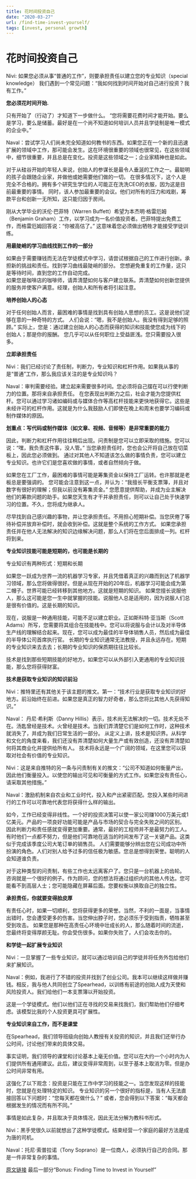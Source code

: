 ```yaml
---
title: 花时间投资自己
date: "2020-03-27"
url: /find-time-invest-yourself/
tags: [invest, personal growth]
---
```


# 花时间投资自己

Nivi: 如果您必须从事“普通的工作”，则要承担责任以建立您的专业知识（special knowledge）
我们遇到一个常见问题：“我如何找到时间开始对自己进行投资？我有工作。”

**您必须花时间开始.**

只有开始了（行动了）才知道下一步做什么。
“您将需要花费时间才能开始。要么是学习，要么是储蓄。最好是在一个尚不知道如何培训人员并且学徒制是唯一模式的企业中。”

Naval：尝试学习人们尚未完全知道如何教书的东西。如果您正在一个新的且迅速扩展的领域中工作，那可能会发生。这在环境很重要的领域也很常见，在这些领域中，细节很重要，并且总是在变化。投资是这些领域之一；企业家精神也是如此。

对于从硅谷开始的年轻人来说，创始人的参谋长是最令人垂涎​​的工作之一。最聪明的孩子会跟随企业家，并做他或她需要他们做的一切。 
在很多情况下，这个人是完全不合格的。拥有多个研究生学位的人可能正在洗洗CEO的衣服，因为这是目前最重要的事情。
同时，该人参加最重要的会议。他们对所有的压力和戏剧，筹款平台和创新一无所知，这只能归因于房间。

刚从大学毕业的沃伦·巴菲特（Warren Buffett）希望为本杰明·格雷厄姆（Benjamin Graham）工作，以学习成为一名价值投资者。巴菲特提出免费工作，而格雷厄姆回答说：“你被高估了。” 这意味着您必须做出牺牲才能接受学徒训练。 

**用最陡峭的学习曲线找到工作的一部分**

如果由于需要赚钱而无法在学徒模式中学习，请尝试根据自己的工作进行创新。承担新的挑战和责任。找到学习曲线最陡峭的部分。
您想避免重复的工作量，这只是等待时间，直到您的工作自动完成。  
如果您是咖啡店的咖啡师，请弄清楚如何与客户建立联系。弄清楚如何创新您提供的服务并使客户满意。经理，创始人和所有者将引起注意。

**培养创始人的心态**

对于任何创始人而言，最困难的事情是找到具有创始人思想的员工。这是说他们足够在意的一种奇特的方式。 
人们会说：“嗯，我不是创始人。我没有得到足够的照顾。” 实际上，您是：通过建立创始人的心态而获得的知识和技能使您成为线下的创始人；那是你的报酬。 
您几乎可以从任何职位上受益匪浅。您只需要投入很多。

**立即承担责任**

Nivi：我们已经讨论了责任制，判断力，专业知识和杠杆作用。如果我从事的是“普通”工作，那么我应该关注的是专业知识吗？ 

Naval：审判需要经验。建立起来需要很多时间。您必须将自己摆在可以行使判断力的位置。那将来自承担责任。
在您表现出判断力之后，社会才能为您提供杠杆。您可以通过学习诸如编码或与媒体合作等高杠杆技能来更快地获得它。这些是未经许可的杠杆作用。这就是为什么我鼓励人们即使在晚上和周末也要学习编码或制作媒体的原因。 

**划重点：写代码或制作媒体（如文章、视频、音频等）是非常重要的能力**

因此，判断力和杠杆作用往往稍后出现。问责制是您可以立即采取的措施。您可以说：“嘿，我负责这件事，没人管。” 当您承担责任时，您也会公开将自己放在切菜板上，因此您必须做到。 
通过对其他人不知道该怎么做的事情负责，您可以建立专业知识。也许它们是您喜欢做的事情，或者自然倾向于做。

如果您在工厂工作，最困难的事情可能是筹集资金以保持工厂运转。也许那就是老板总是要强调的。
您可能会注意到这一点，并认为：“我擅长平衡支票簿，并且对数字有很好的理解；但我以前没有筹集资金。” 您愿意提供帮助，并成为业主解决他们的筹款问题的助手。如果您天生有才干并承担责任，则可以让自己处于快速学习的位置。不久，您将成为继承人。

尽早找到自己感兴趣的事物，并让您承担责任。不用担心短期补偿。当您厌倦了等待补偿并放弃补偿时，就会收到补偿。这就是整个系统的工作方式。 
如果您承担责任并在他人无法解决的知识边缘解决问题，那么人们将在您后面排成一列。杠杆将到来。

**专业知识技能可能是短期的，也可能是长期的**

专业知识有两种形式：短期和长期

如果您一跃成为世界一流的机器学习专家，并且凭借着真正的兴趣而到达了机器学习领域，那么您将做得很好。但是从现在开始的20年后，机器学习可能会成为第二帽子。世界可能已经转移到其他地方。这就是短期的知识。
如果您擅长说服他人，那么这可能是您一生中就掌握的技能。说服他人总是适用的，因为说服人们总是很有价值的。这是长期的知识。

现在，说服是一种通用技能，可能不足以建立职业。正如斯科特·亚当斯（Scott Adams）所写，您需要将其组合在技能栈中。您可以将说服与会计以及对半导体生产线的理解结合起来。现在，您可以成为最佳的半导体销售人员，然后成为最佳的半导体公司首席执行官。
长期的专业知识通常无法教授，并且永远存在。短期的专业知识来去去去；长期的专业知识的保质期往往比较长。

技术是找到那些短期技能的好地方。如果您可以从外部引入更通用的专业知识技能，那么您将获得财富。

**技术是获取专业知识的知识前沿**

Nivi：推特里还有其他关于该主题的推文。第一：“技术行业是获取专业知识的好地方。前沿始终在前进。如果您是真正的智力好奇者，那么您将比其他人先获得知识。”

Naval： 丹尼·希利斯（Danny Hillis）表示，技术尚无法解决的一切。技术无处不在。汤匙曾经是技术。火曾经是技术。当我们弄清楚它们是如何工作时，这种技术就消失了，并成为我们日常生活的一部分。 
从定义上讲，技术是知识界。从科学和文化的角度来看，我们还没有弄清楚如何大量生产或有效创造，还没有弄清楚如何将其商业化并提供给所有人。
技术将永远是一个广阔的领域，在这里您可以获取对社会有价值的专业知识。

Nivi：这是来自推特的另一条与问责制有关的推文：“公司不知道如何衡量产出，因此他们衡量投入。以使您的输出可见和可衡量的方式工作。如果您没有责任心，请采取其他措施。”

Naval：激励机制来自农业和工业时代，投入和产出紧密匹配。您投入某些时间进行的工作可以可靠地代表您将获得什么样的输出。 

如今，工作已经变得非线性。一个好的投资决策可以使一家公司赚1000万美元或1亿美元。产品的一项良好功能可能是产品与市场的契合与完全失败之间的区别。
因此判断力和责任感就变得更加重要。通常，最好的工程师并不是最努力的工人。有时他们一点都不努力，但是他们可靠地在适当的时间发布了这一关键产品。这类似于完成该季度公司大笔订单的销售员。
人们需要能够分辨出您在公司成功中所扮演的角色。人们对别人给予过多的信任极为敏感。您总是想得到荣誉。聪明的人会知道谁负责。

对于这种类型的问责制，有些工作也太远离客户了。您只是一台机器上的齿轮。  
咨询就是一个很好的例子。作为顾问，您的想法将通过组织内的其他人传达。您可能看不到高层人士；您可能隐藏在屏幕后面。您要权衡以换取自己的独立性。

**承担责任，你就要变得脸皮厚**

有责任心时，如果一切顺利，您将获得更多的荣誉。当然，不利的一面是，当事情出错时，您会遭受更多的伤害。当您伸出脖子时，您必须乐于受到指责，牺牲甚至受到攻击。
如果您是那种在高责任心环境中壮成长的人，那么随着时间的流逝，您最终将变得厚颜无耻。你会受伤很多。如果你失败了，人们会攻击你的。

**和学徒一起扩展专业知识**

Nivi：一旦掌握了一些专业知识，就可以通过培训自己的学徒并将任务外包给他们来扩展知识。

Naval：例如，我进行了不错的投资并找到了创业公司。我本可以继续这样做并赚钱。相反，我与他人共同创立了Spearhead，以训练有前途的创始人成为天使和风险投资人。我们给他们一本支票簿以开始投资。

这是一个学徒模式。他们以他们正在寻找的交易来找我们，我们帮助他们仔细考虑。该模型比我的个人投资更具可扩展性。

**专业知识来自工作，而不是课堂**

在Spearhead，我们领导班级向创始人教授有关投资的知识，并且我们还举行办公时间，讨论他们带来的具体交易。

事实证明，我们领导的课堂和讨论基本上毫无价值。您可以在大约一个小时内为人们提供所有通用建议。此后，建议变得非常周到，以至于基本上取消为零。但是办公时间非常有用。 

这强化了以下观念：投资是只能在工作中学习的技能之一。当您发现这样的技能时，您就是在处理特定的知识。
专业知识的另一个很好的指标是，当有人无法直接回答以下问题时：“您每天都在做什么？” 或者，您会得到以下答案：“每天都会根据发生的情况而有所不同。”

事情是如此复杂，并且取决于具体情况，因此无法分解为教科书形式。

Nivi：黑手党很久以前就想出了这种学徒模式。结束经营一个家庭的最好方法是成为唐的司机。

Naval：托尼·索普拉诺（Tony Soprano）是一位商人，必须执行自己的合同。那是一件非常复杂的事情。

[原文链接](https://nav.al/rich) 最后一部分“Bonus: Finding Time to Invest in Yourself”
